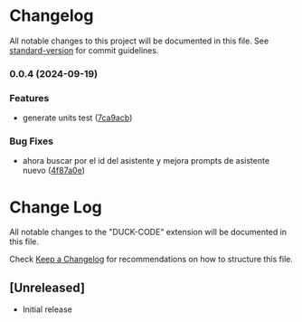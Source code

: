 # Changelog

All notable changes to this project will be documented in this file. See [standard-version](https://github.com/conventional-changelog/standard-version) for commit guidelines.

### 0.0.4 (2024-09-19)


### Features

* generate units test ([7ca9acb](https://github.com/rikhardt/extension-vscode/commit/7ca9acb0ceddc484170463c81c8a97a4bdf07c28))


### Bug Fixes

* ahora buscar por el id del asistente y mejora prompts de asistente nuevo ([4f87a0e](https://github.com/rikhardt/extension-vscode/commit/4f87a0e192be4ccf1e186ad4e9a9fdbccae2b318))

# Change Log

All notable changes to the "DUCK-CODE" extension will be documented in this file.

Check [Keep a Changelog](http://keepachangelog.com/) for recommendations on how to structure this file.

## [Unreleased]

- Initial release